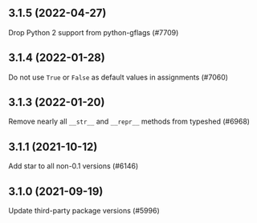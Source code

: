 ## 3.1.5 (2022-04-27)

Drop Python 2 support from python-gflags (#7709)

## 3.1.4 (2022-01-28)

Do not use `True` or `False` as default values in assignments (#7060)

## 3.1.3 (2022-01-20)

Remove nearly all `__str__` and `__repr__` methods from typeshed (#6968)

## 3.1.1 (2021-10-12)

Add star to all non-0.1 versions (#6146)

## 3.1.0 (2021-09-19)

Update third-party package versions (#5996)


